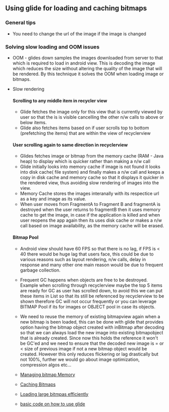 ## Using glide for loading and caching bitmaps 
### General tips
* You need to change the url of the image if the image is changed 
### Solving slow loading and OOM issues 
* OOM - glides down samples the images downloaded from server to that which is required to load in android view. This is decoding the image
which reduces the size without altering the quality of the image that will be rendered. By this technique it solves the OOM when loading
image or bitmaps. 
* Slow rendering
  #### Scrolling to any middle item in recycler view 
   * Glide fetches the image only for this view that is currently viewed by user so that the is is visible cancelling the other n/w calls
    to above or below items. 
   * Glide also fetches items based on if user scrolls top to bottom (prefetching the items) that are within the view of recyclerview
  #### User scrolling again to same direction in recyclerview
   * Glides fetches image or bitmap from the memory cache (RAM - Java heap) to display which is quicker rather than making a n/w call
   * Glide initially looks into memory cache if image is not found it looks into disk cache( file system) and finally makes a n/w call
   and keeps a copy in disk cache and memory cache so that it displays it quicker in the rendered view, thus avoiding slow rendering of 
   images into the view. 
   * Memory Cache stores the images interanally with its respectice url as a key and image as its value. 
   * When user moves from FragmentA to Fragment B and fragmentA is destroyed when the user returns to fragmentB then it uses memory cache 
   to get the image, in case if the application is killed and when user reopens the app again then its uses disk cache or makes a n/w call
   based on image availability, as the memory cache will be erased. 
   
   #### Bitmap Pool
   * Android view should have 60 FPS so that there is no lag, if FPS is < 40 there would be huge lag that users face, this could be due 
   to various reasons such as layout rendering, n/w calls, delay in response and many other one main reason would be due to frequent
   garbage collection.
   * Frequent GC happens when objects are free to be destroyed. Example when scrolling through recyclerview maybe the top 5 items are
   ready for GC as user has scrolled down, to avoid this we can put these items in List so that its still be referenced by recyclerview to
   be shown therefore GC will not occur frequently or you can leverage BITMAP Pool if its for images or OBJECT pool in case its objects.
   * We need to reuse the memory of existing bitmapview again when a new bitmap is been loaded, this can be done with glide that provides
   option having the bitmap object created with inBitmap after decoding so that we can always load the new image into existing bitmapobject
   that is already created. Since now this holds the reference it won't be GC'ed and we need to ensure that the decoded new image is = or < 
   size of previous image if not a new bitmap object would be created. However this only reduces flickering or lag drastically but not 
   100%, further we would go about image optimization, compression algos etc...
   
   * [Managing bitmap Memory](https://developer.android.com/topic/performance/graphics/manage-memory)
   * [Caching Bitmaps](https://developer.android.com/topic/performance/graphics/cache-bitmap.html)
   * [Loading large bitmpas efficiently](https://developer.android.com/topic/performance/graphics/load-bitmap)
   * [basic code on how to use glide](https://guides.codepath.com/android/Displaying-Images-with-the-Glide-Library#setup)
